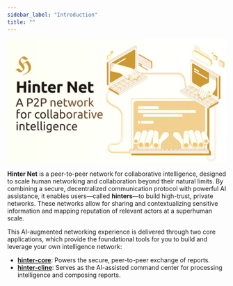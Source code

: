 ```yaml
---
sidebar_label: "Introduction"
title: ""
---
```


![Hinter Net Social Card](../../static/img/hinter-net-social-card.jpg)

**Hinter Net** is a peer-to-peer network for collaborative intelligence, designed to scale human networking and collaboration beyond their natural limits.
By combining a secure, decentralized communication protocol with powerful AI assistance, it enables users—called **hinters**—to build high-trust, private networks.
These networks allow for sharing and contextualizing sensitive information and mapping reputation of relevant actors at a superhuman scale.

This AI-augmented networking experience is delivered through two core applications, which provide the foundational tools for you to build and leverage your own intelligence network:

- **[hinter-core](../hinter-core/introduction.md)**: Powers the secure, peer-to-peer exchange of reports.
- **[hinter-cline](../hinter-cline/introduction.md)**: Serves as the AI-assisted command center for processing intelligence and composing reports.
